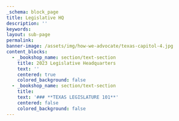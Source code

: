```yaml
---
_schema: block_page
title: Legislative HQ
description: ''
keywords:
layout: sub-page
permalink:
banner-image: /assets/img/how-we-advocate/texas-capitol-4.jpg
content_blocks:
  - _bookshop_name: section/text-section
    title: 2023 Legislative Headquarters
    text: ''
    centered: true
    colored_background: false
  - _bookshop_name: section/text-section
    title:
    text: '### **TEXAS LEGISLATURE 101**'
    centered: false
    colored_background: false
---
```


